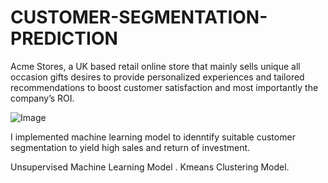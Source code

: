 # CUSTOMER-SEGMENTATION-PREDICTION
Acme Stores, a UK based retail online store that mainly sells unique all occasion gifts desires to provide personalized experiences and 
tailored recommendations to boost customer satisfaction and most importantly the company’s ROI.

![Image](https://th.bing.com/th?id=OIP.G5Hj9ybUTg7NbJq47e-37AHaII&w=238&h=262&c=8&rs=1&qlt=90&o=6&dpr=1.1&pid=3.1&rm=2)


I implemented machine learning model to idenntify suitable customer segmentation to yield high sales and return of investment.

Unsupervised Machine Learning Model
. Kmeans Clustering Model.
